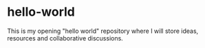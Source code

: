 # hello-world
This is my opening "hello world" repository where I will store ideas, resources and collaborative discussions.
